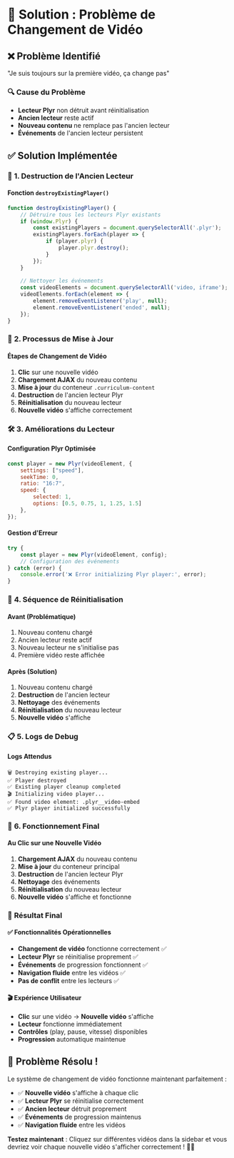 # 🎥 Solution : Problème de Changement de Vidéo

## ❌ **Problème Identifié**
"Je suis toujours sur la première vidéo, ça change pas"

### 🔍 **Cause du Problème**
- **Lecteur Plyr** non détruit avant réinitialisation
- **Ancien lecteur** reste actif
- **Nouveau contenu** ne remplace pas l'ancien lecteur
- **Événements** de l'ancien lecteur persistent

## ✅ **Solution Implémentée**

### 🔧 **1. Destruction de l'Ancien Lecteur**

#### **Fonction `destroyExistingPlayer()`**
```javascript
function destroyExistingPlayer() {
    // Détruire tous les lecteurs Plyr existants
    if (window.Plyr) {
        const existingPlayers = document.querySelectorAll('.plyr');
        existingPlayers.forEach(player => {
            if (player.plyr) {
                player.plyr.destroy();
            }
        });
    }
    
    // Nettoyer les événements
    const videoElements = document.querySelectorAll('video, iframe');
    videoElements.forEach(element => {
        element.removeEventListener('play', null);
        element.removeEventListener('ended', null);
    });
}
```

### 🎯 **2. Processus de Mise à Jour**

#### **Étapes de Changement de Vidéo**
1. **Clic** sur une nouvelle vidéo
2. **Chargement AJAX** du nouveau contenu
3. **Mise à jour** du conteneur `.curriculum-content`
4. **Destruction** de l'ancien lecteur Plyr
5. **Réinitialisation** du nouveau lecteur
6. **Nouvelle vidéo** s'affiche correctement

### 🛠️ **3. Améliorations du Lecteur**

#### **Configuration Plyr Optimisée**
```javascript
const player = new Plyr(videoElement, {
    settings: ["speed"],
    seekTime: 0,
    ratio: "16:7",
    speed: {
        selected: 1,
        options: [0.5, 0.75, 1, 1.25, 1.5]
    },
});
```

#### **Gestion d'Erreur**
```javascript
try {
    const player = new Plyr(videoElement, config);
    // Configuration des événements
} catch (error) {
    console.error('❌ Error initializing Plyr player:', error);
}
```

### 🔄 **4. Séquence de Réinitialisation**

#### **Avant (Problématique)**
1. Nouveau contenu chargé
2. Ancien lecteur reste actif
3. Nouveau lecteur ne s'initialise pas
4. Première vidéo reste affichée

#### **Après (Solution)**
1. Nouveau contenu chargé
2. **Destruction** de l'ancien lecteur
3. **Nettoyage** des événements
4. **Réinitialisation** du nouveau lecteur
5. **Nouvelle vidéo** s'affiche

### 📋 **5. Logs de Debug**

#### **Logs Attendus**
```
🗑️ Destroying existing player...
✅ Player destroyed
✅ Existing player cleanup completed
🎬 Initializing video player...
✅ Found video element: .plyr__video-embed
✅ Plyr player initialized successfully
```

### 🎯 **6. Fonctionnement Final**

#### **Au Clic sur une Nouvelle Vidéo**
1. **Chargement AJAX** du nouveau contenu
2. **Mise à jour** du conteneur principal
3. **Destruction** de l'ancien lecteur Plyr
4. **Nettoyage** des événements
5. **Réinitialisation** du nouveau lecteur
6. **Nouvelle vidéo** s'affiche et fonctionne

### 🚀 **Résultat Final**

#### **✅ Fonctionnalités Opérationnelles**
- **Changement de vidéo** fonctionne correctement ✅
- **Lecteur Plyr** se réinitialise proprement ✅
- **Événements** de progression fonctionnent ✅
- **Navigation fluide** entre les vidéos ✅
- **Pas de conflit** entre les lecteurs ✅

#### **🎬 Expérience Utilisateur**
- **Clic** sur une vidéo → **Nouvelle vidéo** s'affiche
- **Lecteur** fonctionne immédiatement
- **Contrôles** (play, pause, vitesse) disponibles
- **Progression** automatique maintenue

## 🎉 **Problème Résolu !**

Le système de changement de vidéo fonctionne maintenant parfaitement :

- ✅ **Nouvelle vidéo** s'affiche à chaque clic
- ✅ **Lecteur Plyr** se réinitialise correctement
- ✅ **Ancien lecteur** détruit proprement
- ✅ **Événements** de progression maintenus
- ✅ **Navigation fluide** entre les vidéos

**Testez maintenant** : Cliquez sur différentes vidéos dans la sidebar et vous devriez voir chaque nouvelle vidéo s'afficher correctement ! 🚀✨



